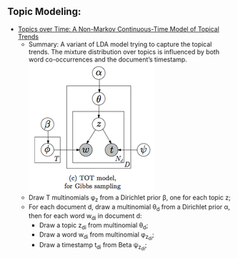 ## Topic Modeling:


- [Topics over Time: A Non-Markov Continuous-Time Model of Topical Trends](tot-kdd06.pdf)
  - Summary: A variant of LDA model trying to capture the topical trends. The mixture distribution over topics is influenced by both word co-occurrences and the document’s timestamp. [![Example](totkdd06.jpg)](https://raw.github.com/yning/papers/TopicModeling/master/totkdd05.jpg)
  - Draw T multinomials &phi;<sub>z</sub> from a Dirichlet prior &beta;, one for each topic z;
  - For each document d, draw a multinomial &theta;<sub>d</sub> from a Dirichlet prior &alpha;, then for each word w<sub>di</sub> in document d:
    - Draw a topic z<sub>di</sub> from multinomial &theta;<sub>d</sub>;
    - Draw a word w<sub>di</sub> from multinomial &phi;<sub>z<sub>di</sub></sub>;
    - Draw a timestamp t<sub>di</sub> from Beta &psi;<sub>z<sub>di</sub></sub>;



